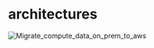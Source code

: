 # architectures

![Migrate_compute_data_on_prem_to_aws](https://user-images.githubusercontent.com/5436504/60939150-a3ec0100-a2a4-11e9-93d6-f88f37863be8.png)
